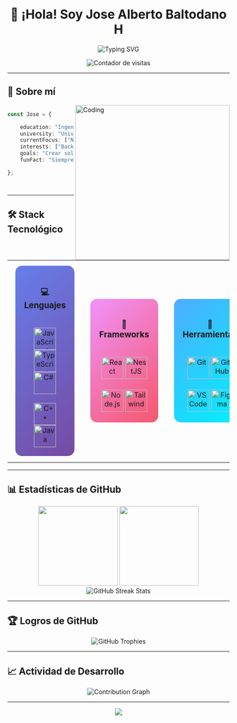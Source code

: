 <div align="center">

# 👋 ¡Hola! Soy Jose Alberto Baltodano H

<img src="https://readme-typing-svg.herokuapp.com?font=Fira+Code&size=22&duration=3000&pause=1000&color=00D9FF&center=true&vCenter=true&width=600&lines=Estudiante+de+Ingenier%C3%ADa+en+Sistemas;Desarrollador+Fullstack+en+Formaci%C3%B3n;Apasionado+por+la+Tecnolog%C3%ADa" alt="Typing SVG" />

<p align="center">
  <img src="https://komarev.com/ghpvc/?username=JoseABH&color=00D9FF&style=flat-square&label=Visitas+al+perfil" alt="Contador de visitas"/>
</p>

</div>

---

## 🚀 Sobre mí

<img align="right" alt="Coding" width="350" src="https://user-images.githubusercontent.com/74038190/212749447-bfb7e725-6987-49d9-ae85-2015e3e7cc41.gif"/>



```typescript

const Jose = {

    education: "Ingeniería en Sistemas 🎓",
    university: "Universidad Nacional de Costa Rica (UNA)",
    currentFocus: ["NestJS", "TypeScript", "React"],
    interests: ["Backend Architecture", "Web Design", "Open Source"],
    goals: "Crear soluciones eficientes y escalables",
    funFact: "Siempre buscando nuevos desafíos tecnológicos"

};




```


---

## 🛠️ Stack Tecnológico

<div align="center">

<table>
<tr>
<td align="center" width="220px">
<div style="background: linear-gradient(135deg, #667eea 0%, #764ba2 100%); padding: 20px; border-radius: 15px; margin: 10px;">
<h3>💻 Lenguajes</h3>
<br>
<img src="https://skillicons.dev/icons?i=js" width="50" height="50" alt="JavaScript"/>
<img src="https://skillicons.dev/icons?i=ts" width="50" height="50" alt="TypeScript"/>
<img src="https://skillicons.dev/icons?i=cs" width="50" height="50" alt="C#"/>
<br><br>
<img src="https://skillicons.dev/icons?i=cpp" width="50" height="50" alt="C++"/>
<img src="https://skillicons.dev/icons?i=java" width="50" height="50" alt="Java"/>
</div>
</td>
<td align="center" width="220px">
<div style="background: linear-gradient(135deg, #f093fb 0%, #f5576c 100%); padding: 20px; border-radius: 15px; margin: 10px;">
<h3>🚀 Frameworks</h3>
<br>
<img src="https://skillicons.dev/icons?i=react" width="50" height="50" alt="React"/>
<img src="https://skillicons.dev/icons?i=nestjs" width="50" height="50" alt="NestJS"/>
<br><br>
<img src="https://skillicons.dev/icons?i=nodejs" width="50" height="50" alt="Node.js"/>
<img src="https://skillicons.dev/icons?i=tailwind" width="50" height="50" alt="Tailwind"/>
</div>
</td>
<td align="center" width="220px">
<div style="background: linear-gradient(135deg, #4facfe 0%, #00f2fe 100%); padding: 20px; border-radius: 15px; margin: 10px;">
<h3>🔧 Herramientas</h3>
<br>
<img src="https://skillicons.dev/icons?i=git" width="50" height="50" alt="Git"/>
<img src="https://skillicons.dev/icons?i=github" width="50" height="50" alt="GitHub"/>
<br><br>
<img src="https://skillicons.dev/icons?i=vscode" width="50" height="50" alt="VS Code"/>
<img src="https://skillicons.dev/icons?i=figma" width="50" height="50" alt="Figma"/>
</div>
</td>
<td align="center" width="220px">
<div style="background: linear-gradient(135deg, #fa709a 0%, #fee140 100%); padding: 20px; border-radius: 15px; margin: 10px;">
<h3>📊 Bases de Datos</h3>
<br>
<img src="https://skillicons.dev/icons?i=mysql" width="50" height="50" alt="MySQL"/>
<img src="https://skillicons.dev/icons?i=postgresql" width="50" height="50" alt="PostgreSQL"/>
<br><br>
<img src="https://skillicons.dev/icons?i=mongodb" width="50" height="50" alt="MongoDB"/>
</div>
</td>

</tr>

</table>

</div>

---

## 📊 Estadísticas de GitHub

<div align="center">
  <img height="180em" src="https://github-readme-stats.vercel.app/api?username=JoseABH&show_icons=true&theme=tokyonight&include_all_commits=true&count_private=true&hide_border=true&bg_color=0D1117&title_color=00D9FF&icon_color=00D9FF&text_color=C9D1D9"/>
  <img height="180em" src="https://github-readme-stats.vercel.app/api/top-langs/?username=JoseABH&layout=compact&langs_count=8&theme=tokyonight&hide_border=true&bg_color=0D1117&title_color=00D9FF&text_color=C9D1D9"/>
</div>

<div align="center">
  <img src="https://github-readme-streak-stats.herokuapp.com/?user=JoseABH&theme=tokyonight&hide_border=true&background=0D1117&stroke=00D9FF&ring=00D9FF&fire=FF6B6B&currStreakLabel=00D9FF" alt="GitHub Streak Stats"/>
</div>

---

## 🏆 Logros de GitHub

<div align="center">
  <img src="https://github-profile-trophy.vercel.app/?username=JoseABH&theme=tokyonight&no-frame=true&column=7&margin-w=15&margin-h=15" alt="GitHub Trophies"/>
</div>

---

## 📈 Actividad de Desarrollo

<div align="center">
  <img src="https://github-readme-activity-graph.vercel.app/graph?username=JoseABH&theme=tokyo-night&hide_border=true&bg_color=0D1117&color=00D9FF&line=00D9FF&point=FF6B6B" alt="Contribution Graph"/>
</div>

---

<div align="center">
  <img src="https://capsule-render.vercel.app/api?type=waving&color=gradient&customColorList=6,11,20&height=100&section=footer&text=Gracias%20por%20visitar!&fontSize=40&fontColor=fff&animation=twinkling"/>
</div>
